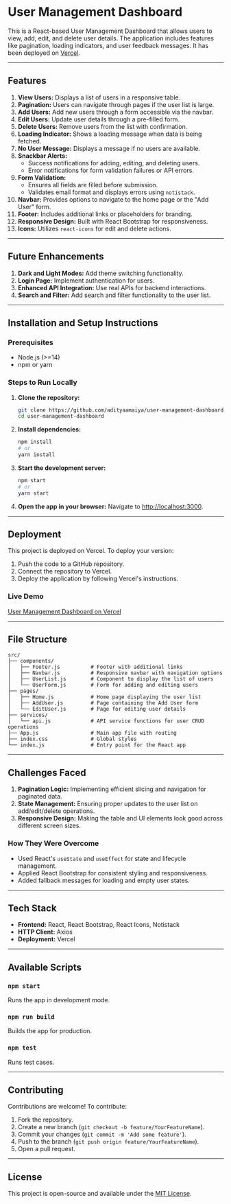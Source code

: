 # User Management Dashboard

This is a React-based User Management Dashboard that allows users to view, add, edit, and delete user details. The application includes features like pagination, loading indicators, and user feedback messages. It has been deployed on [Vercel](https://user-management-dashboard-chi.vercel.app/).

---

## Features

1. **View Users:** Displays a list of users in a responsive table.
2. **Pagination:** Users can navigate through pages if the user list is large.
3. **Add Users:** Add new users through a form accessible via the navbar.
4. **Edit Users:** Update user details through a pre-filled form.
5. **Delete Users:** Remove users from the list with confirmation.
6. **Loading Indicator:** Shows a loading message when data is being fetched.
7. **No User Message:** Displays a message if no users are available.
8. **Snackbar Alerts:**
   - Success notifications for adding, editing, and deleting users.
   - Error notifications for form validation failures or API errors.
9. **Form Validation:**
   - Ensures all fields are filled before submission.
   - Validates email format and displays errors using `notistack`.
10. **Navbar:** Provides options to navigate to the home page or the "Add User" form.
11. **Footer:** Includes additional links or placeholders for branding.
12. **Responsive Design:** Built with React Bootstrap for responsiveness.
13. **Icons:** Utilizes `react-icons` for edit and delete actions.

---

## Future Enhancements

1. **Dark and Light Modes:** Add theme switching functionality.
2. **Login Page:** Implement authentication for users.
3. **Enhanced API Integration:** Use real APIs for backend interactions.
4. **Search and Filter:** Add search and filter functionality to the user list.

---

## Installation and Setup Instructions

### Prerequisites

- Node.js (>=14)
- npm or yarn

### Steps to Run Locally

1. **Clone the repository:**

   ```bash
   git clone https://github.com/adityaamaiya/user-management-dashboard
   cd user-management-dashboard
   ```

2. **Install dependencies:**

   ```bash
   npm install
   # or
   yarn install
   ```

3. **Start the development server:**

   ```bash
   npm start
   # or
   yarn start
   ```

4. **Open the app in your browser:**
   Navigate to [http://localhost:3000](http://localhost:3000).

---

## Deployment

This project is deployed on Vercel. To deploy your version:

1. Push the code to a GitHub repository.
2. Connect the repository to Vercel.
3. Deploy the application by following Vercel's instructions.

### Live Demo

[User Management Dashboard on Vercel](https://user-management-dashboard-chi.vercel.app/)

---

## File Structure

```
src/
├── components/
│   ├── Footer.js          # Footer with additional links
│   ├── Navbar.js          # Responsive navbar with navigation options
│   ├── UserList.js        # Component to display the list of users
│   └── UserForm.js        # Form for adding and editing users
├── pages/
│   ├── Home.js            # Home page displaying the user list
│   ├── AddUser.js         # Page containing the Add User form
│   └── EditUser.js        # Page for editing user details
├── services/
│   └── api.js             # API service functions for user CRUD operations
├── App.js                 # Main app file with routing
├── index.css              # Global styles
└── index.js               # Entry point for the React app

```

---

## Challenges Faced

1. **Pagination Logic:** Implementing efficient slicing and navigation for paginated data.
2. **State Management:** Ensuring proper updates to the user list on add/edit/delete operations.
3. **Responsive Design:** Making the table and UI elements look good across different screen sizes.

### How They Were Overcome

- Used React's `useState` and `useEffect` for state and lifecycle management.
- Applied React Bootstrap for consistent styling and responsiveness.
- Added fallback messages for loading and empty user states.

---

## Tech Stack

- **Frontend:** React, React Bootstrap, React Icons, Notistack
- **HTTP Client:** Axios
- **Deployment:** Vercel

---

## Available Scripts

### `npm start`

Runs the app in development mode.

### `npm run build`

Builds the app for production.

### `npm test`

Runs test cases.

---

## Contributing

Contributions are welcome! To contribute:

1. Fork the repository.
2. Create a new branch (`git checkout -b feature/YourFeatureName`).
3. Commit your changes (`git commit -m 'Add some feature'`).
4. Push to the branch (`git push origin feature/YourFeatureName`).
5. Open a pull request.

---

## License

This project is open-source and available under the [MIT License](LICENSE).

